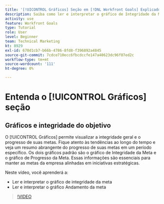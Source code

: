 ```yaml
---
title: '[!UICONTROL Gráficos] Seção em [!DNL Workfront Goals] Explicado'
description: Saiba como ler e interpretar o gráfico de Integridade da Meta e Progresso da Meta no [!DNL Metas].
activity: use
feature: Workfront Goals
type: Tutorial
role: User
level: Beginner
team: Technical Marketing
kt: 8929
exl-id: 670d1cb7-b66b-4786-8fd8-f396892a4845
source-git-commit: 7cdce710ecc6fbcdccfe147a40623dc96f07ed2c
workflow-type: tm+mt
source-wordcount: '111'
ht-degree: 0%

---
```


# Entenda o [!UICONTROL Gráficos] seção

## Gráficos e integridade do objetivo

O [!UICONTROL Gráficos] permite visualizar a integridade geral e o progresso de suas metas. Fique atento às tendências ao longo do tempo e veja um resumo abrangente do progresso de suas metas em um período específico. Os dois gráficos padrão são o gráfico de Integridade da Meta e o gráfico de Progresso da Meta. Essas informações são essenciais para manter as metas da empresa alinhadas em iniciativas estratégicas.

Neste vídeo, você aprenderá a:

* Ler e interpretar o gráfico de integridade da meta
* Ler e interpretar o gráfico Andamento da meta

>[!VIDEO](https://video.tv.adobe.com/v/335201/?quality=12)
